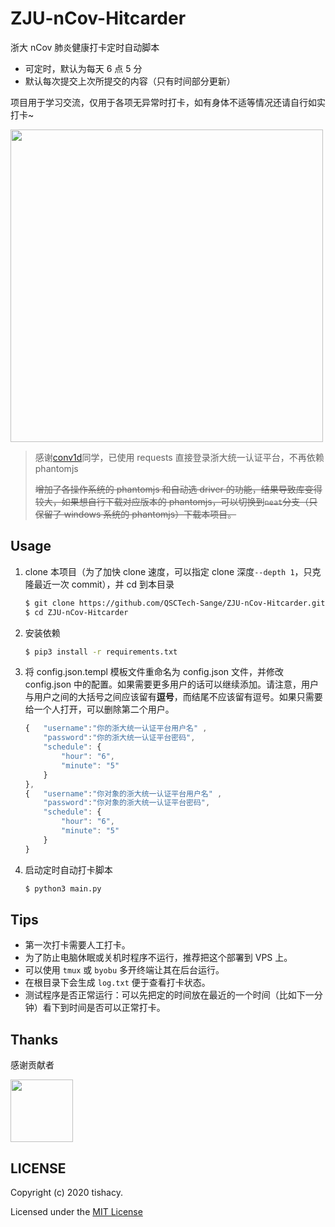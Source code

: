 # ZJU-nCov-Hitcarder

浙大 nCov 肺炎健康打卡定时自动脚本

 - 可定时，默认为每天 6 点 5 分
 - 默认每次提交上次所提交的内容（只有时间部分更新）

 项目用于学习交流，仅用于各项无异常时打卡，如有身体不适等情况还请自行如实打卡~

<img src="https://github.com/Tishacy/ZJU-nCov-Hitcarder/raw/master/demo.png" width="500px"/>

> 感谢[conv1d](https://github.com/conv1d)同学，已使用 requests 直接登录浙大统一认证平台，不再依赖 phantomjs
>
> ~~增加了各操作系统的 phantomjs 和自动选 driver 的功能，结果导致库变得较大，如果想自行下载对应版本的 phantomjs，可以切换到`neat`分支（只保留了 windows 系统的 phantomjs）下载本项目。~~

## Usage

1. clone 本项目（为了加快 clone 速度，可以指定 clone 深度`--depth 1`，只克隆最近一次 commit），并 cd 到本目录
    ```bash
    $ git clone https://github.com/QSCTech-Sange/ZJU-nCov-Hitcarder.git --depth 1
    $ cd ZJU-nCov-Hitcarder
    ```
    
2. 安装依赖

    ```bash
    $ pip3 install -r requirements.txt
    ```

3. 将 config.json.templ 模板文件重命名为 config.json 文件，并修改 config.json 中的配置。如果需要更多用户的话可以继续添加。请注意，用户与用户之间的大括号之间应该留有**逗号**，而结尾不应该留有逗号。如果只需要给一个人打开，可以删除第二个用户。
  
    ```javascript
    {   "username":"你的浙大统一认证平台用户名" , 
        "password":"你的浙大统一认证平台密码",
        "schedule": {
            "hour": "6",
            "minute": "5"
        } 
    },
    {   "username":"你对象的浙大统一认证平台用户名" , 
        "password":"你对象的浙大统一认证平台密码",
        "schedule": {
            "hour": "6",
            "minute": "5"
        } 
    }
    ```

4. 启动定时自动打卡脚本

   ```bash
   $ python3 main.py
   ```


## Tips

- 第一次打卡需要人工打卡。
- 为了防止电脑休眠或关机时程序不运行，推荐把这个部署到 VPS 上。
- 可以使用 `tmux` 或 `byobu` 多开终端让其在后台运行。
- 在根目录下会生成 `log.txt` 便于查看打卡状态。
- 测试程序是否正常运行：可以先把定的时间放在最近的一个时间（比如下一分钟）看下到时间是否可以正常打卡。


## Thanks

感谢贡献者

<a href="https://github.com/conv1d"><img src="https://avatars2.githubusercontent.com/u/24759956" width="100px" height="100px"></a>


## LICENSE

Copyright (c) 2020 tishacy.

Licensed under the [MIT License](https://github.com/Tishacy/ZJU-nCov-Hitcarder/blob/master/LICENSE)
